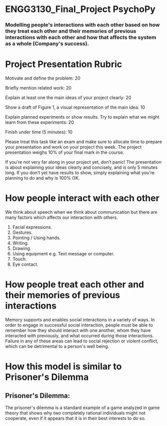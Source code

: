 # ENGG3130_Final_Project PsychoPy
### Modelling people's interactions with each other based on how they treat each other and their memories of previous interactions with each other and how that affects the system as a whole (Company's success).


# Project Presentation Rubric	                                                    

Motivate and define the problem:	                                                                              20

Briefly mention related work:	                                                                                  20

Explain at least one the main ideas of your project clearly:	                                                  20

Show a draft of Figure 1, a visual representation of the main idea:	                                            10

Explain planned experiments or show results. Try to explain what we might learn from these experiments:	        20

Finish under time (5 minutes):	                                                                                10

Please treat this task like an exam and make sure to allocate time to prepare your presentation and work on your project this week. The project presentation weighs 10% of your final mark in the course.

If you’re not very far along in your project yet, don’t panic! The presentation is about explaining your ideas clearly and concisely, and is only 5 minutes long. If you don’t yet have results to show, simply explaining what you’re planning to do and why is 100% OK.

# How people interact with each other

We think about speech when we think about communication but there are many factors which affects our interaction with others.

1. Facial expressions.
2. Gestures.
3. Pointing / Using hands.
4. Writing.
5. Drawing.
6. Using equipment e.g. Text message or computer.
7. Touch.
8. Eye contact.

# How people treat each other and their memories of previous interactions

Memory supports and enables social interactions in a variety of ways. In order to engage in successful social interaction, people must be able to remember how they should interact with one another, whom they have interacted with previously, and what occurred during those interactions. Failure in any of these areas can lead to social rejection or violent conflict, which can be detrimental to a person's well being.

 # How this model is similar to Prisoner's Dilemma
 
 ## Prisoner's Dilemma: 
The prisoner's dilemma is a standard example of a game analyzed in game theory that shows why two completely rational individuals might not cooperate, even if it appears that it is in their best interests to do so.
